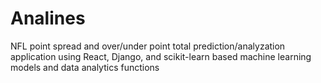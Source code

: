 # Analines
NFL point spread and over/under point total prediction/analyzation application using React, Django, and scikit-learn based machine learning models and data analytics functions
